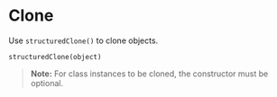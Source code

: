 # Clone

Use `structuredClone()` to clone objects.

```
structuredClone(object)
```

> **Note:** For class instances to be cloned, the constructor must be optional.
